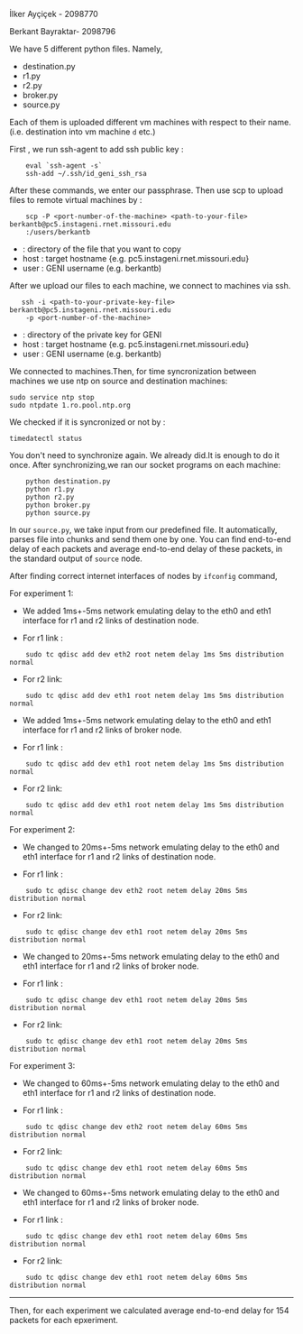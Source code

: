 İlker Ayçiçek - 2098770

Berkant Bayraktar- 2098796


We have 5 different python files. Namely,

* destination.py
* r1.py
* r2.py
* broker.py
* source.py

Each of them is  uploaded different vm machines with respect to their name.
(i.e. destination into vm machine `d` etc.)

First , we run ssh-agent to add ssh public key :
```
    eval `ssh-agent -s`
    ssh-add ~/.ssh/id_geni_ssh_rsa 
```
After these commands, we enter our passphrase. Then use scp to upload files 
to remote virtual machines by :

```
    scp -P <port-number-of-the-machine> <path-to-your-file> berkantb@pc5.instageni.rnet.missouri.edu
    :/users/berkantb
```

* <path-to-your-file>: directory of the file that you want to copy
* host : target hostname {e.g. pc5.instageni.rnet.missouri.edu}
* user : GENI username (e.g. berkantb)

After we upload our files to each machine, we connect to machines via ssh.

```
   ssh -i <path-to-your-private-key-file> berkantb@pc5.instageni.rnet.missouri.edu
    -p <port-number-of-the-machine>
```
* <path-to-your-private-key-file> : directory of the private key for GENI 
* host : target hostname {e.g. pc5.instageni.rnet.missouri.edu}
* user : GENI username (e.g. berkantb)


We connected to machines.Then, for time syncronization between
machines we use ntp on source and destination machines:

```
sudo service ntp stop
sudo ntpdate 1.ro.pool.ntp.org

```
We checked if it is syncronized or not by :
```
timedatectl status
```
You don't need to synchronize again. We already did.It is enough to
do it once. After synchronizing,we ran our socket programs on each machine:
```
    python destination.py
    python r1.py
    python r2.py
    python broker.py
    python source.py
```

In our `source.py`, we take input from our predefined file. It automatically,
parses file into chunks and send them one by one. You can find end-to-end delay
of each packets and average end-to-end delay of these packets, 
in the standard output of `source` node.

After finding correct internet interfaces of nodes by ```ifconfig``` command,

For experiment 1:

* We added 1ms+-5ms network emulating delay to the eth0 and eth1 interface 
    for r1 and r2 links of destination node.

* For r1 link :
```
    sudo tc qdisc add dev eth2 root netem delay 1ms 5ms distribution normal
```
* For r2 link:
```
    sudo tc qdisc add dev eth1 root netem delay 1ms 5ms distribution normal
```
 

* We added 1ms+-5ms network emulating delay to the eth0 and eth1 interface 
    for r1 and r2 links of broker node.

* For r1 link :
```
    sudo tc qdisc add dev eth1 root netem delay 1ms 5ms distribution normal
```
* For r2 link:
```
    sudo tc qdisc add dev eth1 root netem delay 1ms 5ms distribution normal
```

For experiment 2:

* We changed to 20ms+-5ms network emulating delay to the eth0 and eth1 interface 
    for r1 and r2 links of destination node.

* For r1 link :
```
    sudo tc qdisc change dev eth2 root netem delay 20ms 5ms distribution normal
```
* For r2 link:
```
    sudo tc qdisc change dev eth1 root netem delay 20ms 5ms distribution normal
```
 

* We changed to 20ms+-5ms network emulating delay to the eth0 and eth1 interface 
    for r1 and r2 links of broker node.

* For r1 link :
```
    sudo tc qdisc change dev eth1 root netem delay 20ms 5ms distribution normal
```
* For r2 link:
```
    sudo tc qdisc change dev eth1 root netem delay 20ms 5ms distribution normal
```

For experiment 3:

* We changed to 60ms+-5ms network emulating delay to the eth0 and eth1 interface 
    for r1 and r2 links of destination node.

* For r1 link :
```
    sudo tc qdisc change dev eth2 root netem delay 60ms 5ms distribution normal
```
* For r2 link:
```
    sudo tc qdisc change dev eth1 root netem delay 60ms 5ms distribution normal
```
 

* We changed to 60ms+-5ms network emulating delay to the eth0 and eth1 interface 
    for r1 and r2 links of broker node.

* For r1 link :
```
    sudo tc qdisc change dev eth1 root netem delay 60ms 5ms distribution normal
```
* For r2 link:
```
    sudo tc qdisc change dev eth1 root netem delay 60ms 5ms distribution normal
```
___

Then, for each experiment we calculated average end-to-end delay for 154 packets
for each  epxeriment.